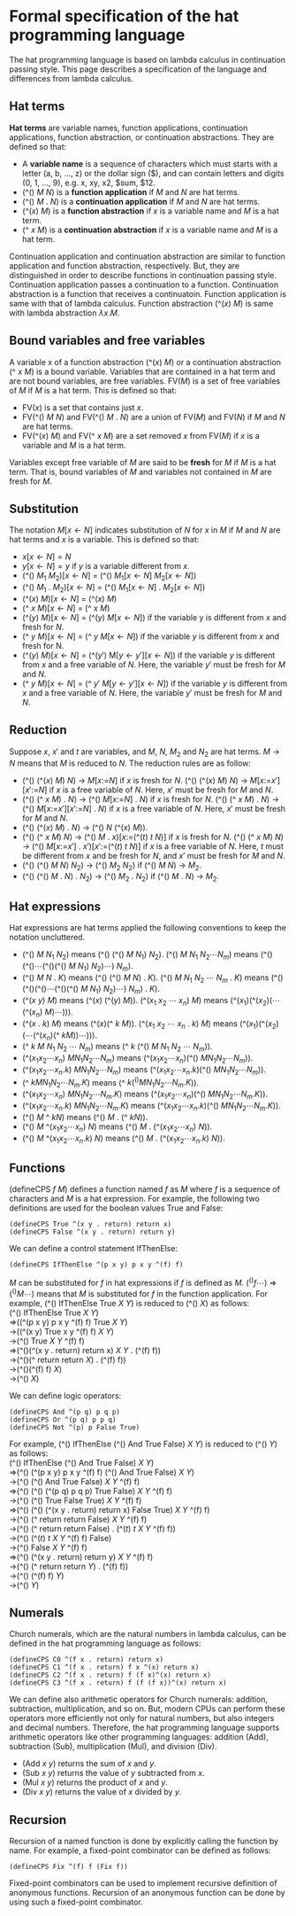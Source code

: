 # Formal specification of the hat programming language

The hat programming language is based on lambda calculus in continuation passing style.
This page describes a specification of the language and differences from lambda calculus.

## Hat terms

**Hat terms** are variable names, function applications, continuation applications, function abstraction, or continuation abstractions.
They are defined so that:
- A **variable name** is a sequence of characters which must starts with a letter (a, b, ..., z) or the dollar sign ($), and can contain letters and digits (0, 1, ..., 9), e.g. x, xy, x2, $sum, $12.
- (^() $M\ N$) is a **function application** if $M$ and $N$ are hat terms.
- (^() $M\ .\ N$) is a **continuation application** if $M$ and $N$ are hat terms.
- (^($x$) $M$) is a **function abstraction** if $x$ is a variable name and $M$ is a hat term.
- (^ $x\ M$) is a **continuation abstraction** if $x$ is a variable name and $M$ is a hat term.

Continuation application and continuation abstraction are similar to function application and function abstraction, respectively.
But, they are distinguished in order to describe functions in continuation passing style.
Continuation application passes a continuation to a function.
Continuation abstraction is a function that receives a continuatoin.
Function application is same with that of lambda calculus.
Function abstraction (^($x$) $M$) is same with lambda abstraction $\lambda x. M$.

## Bound variables and free variables

A variable x of a function abstraction (^($x$) $M$) or a continuation abstraction (^ $x\ M$) is a bound variable.
Variables that are contained in a hat term and are not bound variables, are free variables.
FV($M$) is a set of free variables of $M$ if $M$ is a hat term.
This is defined so that:
- FV($x$) is a set that contains just $x$.
- FV(^() $M\ N$) and FV(^() $M\ .\ N$) are a union of FV($M$) and FV($N$) if $M$ and $N$ are hat terms.
- FV(^($x$) $M$) and FV(^ $x\ M$) are a set removed $x$ from FV($M$) if $x$ is a variable and $M$ is a hat term.

Variables except free variable of $M$ are said to be **fresh** for $M$ if $M$ is a hat term.
That is, bound variables of $M$ and variables not contained in $M$ are fresh for $M$.

## Substitution

The notation $M[x\leftarrow N]$ indicates substitution of $N$ for $x$ in $M$ if $M$ and $N$ are hat terms and $x$ is a variable.
This is defined so that:
- $x[x\leftarrow N] = N$
- $y[x\leftarrow N] = y$ if $y$ is a variable different from $x$.
- (^() $M_1\ M_2$)[$x\leftarrow N$] = (^() $M_1[x\leftarrow N]\ M_2[x\leftarrow N]$)
- (^() $M_1\ .\ M_2$)[$x\leftarrow N$] = (^() $M_1[x\leftarrow N]\ .\ M_2[x\leftarrow N]$)
- (^($x$) $M$)[$x\leftarrow N$] = (^($x$) $M$)
- (^ $x\ M$)[$x\leftarrow N$] = (^ $x\ M$)
- (^($y$) $M$)[$x\leftarrow N$] = (^($y$) $M$[$x\leftarrow N$]) if the variable y is different from $x$ and fresh for $N$.
- (^ $y\ M$)[$x\leftarrow N$] = (^ $y\ M$[$x\leftarrow N$]) if the variable $y$ is different from $x$ and fresh for N.
- (^($y$) $M$)[$x\leftarrow N$] = (^($y'$) M[$y\leftarrow y'$][$x\leftarrow N$]) if the variable $y$ is different from $x$ and a free variable of $N$.
Here, the variable $y'$ must be fresh for $M$ and $N$.
- (^ $y\ M$)[$x\leftarrow N$] = (^ $y'\ M[y\leftarrow y'][x\leftarrow N]$) if the variable $y$ is different from $x$ and a free variable of $N$.
Here, the variable $y'$ must be fresh for $M$ and $N$.

## Reduction

Suppose $x$, $x'$ and $t$ are variables, and $M$, $N$, $M_2$ and $N_2$ are hat terms.
$M$ &rarr; $N$ means that $M$ is reduced to $N$.
The reduction rules are as follow:
- (^() (^($x$) $M$) $N$) &rarr; $M$[$x$:=$N$] if $x$ is fresh for $N$.
(^() (^($x$) $M$) $N$) &rarr; $M$[$x$:=$x'$][$x'$:=$N$] if $x$ is a free variable of $N$.
Here, $x'$ must be fresh for $M$ and $N$.
- (^() (^ $x$ $M$) . $N$) &rarr; (^() $M$[$x$:=$N$] . $N$) if $x$ is fresh for $N$.
(^() (^ $x$ $M$) . $N$) &rarr; (^() $M$[$x$:=$x'$][$x'$:=$N$] . $N$) if $x$ is a free variable of $N$.
Here, $x'$ must be fresh for $M$ and $N$.
- (^() (^($x$) $M$) . $N$) &rarr; (^() $N$ (^($x$) $M$)).
- (^() (^ $x$ $M$) $N$) &rarr; (^() $M$ . $x$)[$x$:=(^($t$) $t$ $N$)] if $x$ is fresh for $N$.
(^() (^ $x$ $M$) $N$) &rarr; (^() $M$[$x$:=$x'$] . $x'$)[$x'$:=(^($t$) $t$ $N$)] if $x$ is a free variable of $N$.
Here, $t$ must be different from $x$ and be fresh for $N$, and $x'$ must be fresh for $M$ and $N$.
- (^() (^() $M$ $N$) $N_2$) &rarr; (^() $M_2$ $N_2$) if (^() $M$ $N$) &rarr; $M_2$.
- (^() (^() $M$ . $N$) . $N_2$) &rarr; (^() $M_2$ . $N_2$) if (^() $M$ . $N$) &rarr; $M_2$.

## Hat expressions

Hat expressions are hat terms applied the following conventions to keep the notation uncluttered.
- (^() $M\ N_1\ N_2$) means (^() (^() $M\ N_1$) $N_2$).
(^() $M\ N_1\ N_2 \cdots N_m$) means (^()(^()$\cdots$(^()(^() $M\ N_1$) $N_2$)$\cdots$) $N_m$).
- (^() $M\ N\ .\ K$) means (^() (^() $M\ N$) . $K$).
(^() $M\ N_1\ N_2\ \cdots\ N_m\ .\ K$) means (^()(^()(^()$\cdots$(^()(^() $M\ N_1$) $N_2$)$\cdots$) $N_m$) . $K$).
- (^($x\ y$) $M$) means (^($x$) (^($y$) $M$)).
(^($x_1\ x_2\ \cdots\ x_n$) $M$) means (^($x_1$)(^($x_2$)($\cdots$(^($x_n$) $M$)$\cdots$))).
- (^($x$ . $k$) $M$) means (^($x$)(^ $k$ $M$)).
(^($x_1\ x_2\ \cdots\ x_n\ .\ k$) $M$) means (^($x_1$)(^($x_2$)($\cdots$(^($x_n$)(^ $k M$))$\cdots$))).
- (^ $k\ M\ N_1\ N_2\ \cdots\ N_m$) means (^ $k$ (^() $M\ N_1\ N_2\ \cdots\ N_m$)).
- (^($x_1 x_2 \cdots x_n$) $M N_1 N_2 \cdots N_m$) means (^($x_1 x_2 \cdots x_n$)(^() $M N_1 N_2 \cdots N_m$)).
- (^($x_1 x_2 \cdots x_n . k$) $M N_1 N_2 \cdots N_m$) means (^($x_1 x_2 \cdots x_n . k$)(^() $M N_1 N_2 \cdots N_m$)).
- (^ $k M N_1 N_2 \cdots N_m . K$) means (^ $k (^() M N_1 N_2 \cdots N_m . K$)).
- (^($x_1 x_2 \cdots x_n$) $M N_1 N_2 \cdots N_m . K$) means (^($x_1 x_2 \cdots x_n$)(^() $M N_1 N_2 \cdots N_m . K$)).
- (^($x_1 x_2 \cdots x_n . k$) $M N_1 N_2 \cdots N_m . K$) means (^($x_1 x_2 \cdots x_n . k$)(^() $M N_1 N_2 \cdots N_m . K$)).
- (^() $M$ ^ $k N$) means (^() $M$ . (^ $k N$)).
- (^() $M$ ^($x_1 x_2 \cdots x_n$) $N$) means (^() $M$ . (^($x_1 x_2 \cdots x_n$) $N$)).
- (^() $M$ ^($x_1 x_2 \cdots x_n . k$) $N$) means (^() $M$ . (^($x_1 x_2 \cdots x_n . k$) $N$)).

## Functions

(defineCPS $f\ M$) defines a function named $f$ as $M$ where $f$ is a sequence of characters and $M$ is a hat expression.
For example, the following two definitions are used for the boolean values True and False:
```
(defineCPS True ^(x y . return) return x)
(defineCPS False ^(x y . return) return y)
```
We can define a control statement IfThenElse:
```
(defineCPS IfThenElse ^(p x y) p x y ^(f) f)
```
$M$ can be substituted for $f$ in hat expressions if $f$ is defined as $M$.
$(^() f \cdots)$ &rArr; $(^() M \cdots)$ means that $M$ is substituted for $f$ in the function application.
For example, (^() IfThenElse True $X\ Y$) is reduced to (^() $X$) as follows:  
(^() IfThenElse True $X\ Y$)  
&rArr;((^(p x y) p x y ^(f) f) True $X\ Y$)  
&rarr;((^(x y) True x y ^(f) f) $X\ Y$)  
&rarr;(^() True $X\ Y$ ^(f) f)  
&rArr;(^()(^(x y . return) return x) $X\ Y$ . (^(f) f))  
&rarr;(^()(^ return return $X$) . (^(f) f))  
&rarr;(^()(^(f) f) $X$)  
&rarr;(^() $X$)

We can define logic operators:
```
(defineCPS And ^(p q) p q p)
(defineCPS Or ^(p q) p p q)
(defineCPS Not ^(p) p False True)
```
For example, (^() IfThenElse (^() And True False) $X\ Y$) is reduced to (^() $Y$) as follows:  
(^() IfThenElse (^() And True False) $X\ Y$)  
&rArr;(^() (^(p x y) p x y ^(f) f) (^() And True False) $X\ Y$)  
&rarr;(^() (^() And True False) $X\ Y$ ^(f) f)  
&rArr;(^() (^() (^(p q) p q p) True False) $X\ Y$ ^(f) f)  
&rarr;(^() (^() True False True) $X\ Y$ ^(f) f)  
&rArr;(^() (^() (^(x y . return) return x) False True) $X\ Y$ ^(f) f)  
&rarr;(^() (^ return return False) $X\ Y$ ^(f) f)  
&rarr;(^() (^ return return False) . (^($t$) $t\ X\ Y$ ^(f) f))  
&rarr;(^() (^($t$) $t\ X\ Y$ ^(f) f) False)  
&rarr;(^() False $X\ Y$ ^(f) f)  
&rArr;(^() (^(x y . return) return y) $X\ Y$ ^(f) f)  
&rarr;(^() (^ return return $Y$) . (^(f) f))  
&rarr;(^() (^(f) f) $Y$)  
&rarr;(^() $Y$)  

## Numerals

Church numerals, which are the natural numbers in lambda calculus, can be defined in the hat programming language as follows:
```
(defineCPS C0 ^(f x . return) return x)
(defineCPS C1 ^(f x . return) f x ^(x) return x)
(defineCPS C2 ^(f x . return) f (f x)^(x) return x)
(defineCPS C3 ^(f x . return) f (f (f x))^(x) return x)
```
We can define also arithmetic operators for Church numerals: addition, subtraction, multiplication, and so on.
But, modern CPUs can perform these operators more efficiently not only for natural numbers, but also integers and decimal numbers.
Therefore, the hat programming language supports arithmetic operators like other programming languages: addition (Add), subtraction (Sub), multiplication (Mul), and division (Div).
- (Add $x\ y$) returns the sum of $x$ and $y$.
- (Sub $x\ y$) returns the value of $y$ subtracted from $x$.
- (Mul $x\ y$) returns the product of $x$ and $y$.
- (Div $x\ y$) returns the value of $x$ divided by $y$.

## Recursion

Recursion of a named function is done by explicitly calling the function by name.
For example, a fixed-point combinator can be defined as follows:
```
(defineCPS Fix ^(f) f (Fix f))
```
Fixed-point combinators can be used to implement recursive definition of anonymous functions.
Recursion of an anonymous function can be done by using such a fixed-point combinator.



<!--
&larr;
&rarr;
$\downarrow$
$\leftarrow$
-->
